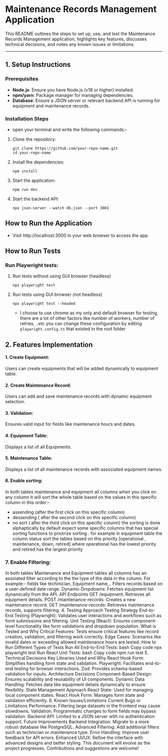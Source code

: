 # Maintenance Records Management Application

This README outlines the steps to set up, use, and test the Maintenance Records Management application, highlights key features, discusses technical decisions, and notes any known issues or limitations.

---

## 1. Setup Instructions
  ### Prerequisites
  - **Node.js**: Ensure you have Node.js (v18 or higher) installed.
  - **npm/yarn**: Package manager for managing dependencies.
  - **Database**: Ensure a JSON server or relevant backend API is running for equipment and maintenance records.

  ### Installation Steps
  - open your terminal and write the following commands:-
  1. Clone the repository:
     ```
     git clone https://github.com/your-repo-name.git
     cd your-repo-name
     ```
  2. Install the dependencies:
     
      ```
      npm install
      ```
  4. Start the application:
     
      ```
      npm run dev
      ```
  6. Start the backend API:
      ```
      npx json-server --watch db.json --port 3001
      ```
  ## How to Run the Application
  - Visit  http://localhost:3000  in your web browser to access the app.

  ## How to Run Tests
  ### Run Playwright tests:
   1. Run tests without using  GUI browser (headless)
      ```
      npx playwright test
      ```
   2. Run tests using  GUI browser (not headless)
      ```
      npx playwright test --headed
      ```
      - I choose to use chrome as my only and default browser for testing, there are a lot of other factors like number of workers, number of retries, ..etc you can change these configuration by editing `playwright.config.ts` that existed in the root folder 
  ## 2. Features Implementation
  #### 1. Create Equipment:
  Users can create equipments that will be added dynamically to equipment table.
  #### 2. Create Maintenance Record:
  Users can add and save maintenance records with dynamic equipment selection.
  #### 3. Validation:
  Ensures valid input for fields like maintenance hours and dates.
  #### 4. Equipment Table:
  Displays a list of all Equipments.
  #### 5. Maintenance Table:
  Displays a list of all maintenance records with associated equipment names.
  #### 6. Enable sorting:
  In both tables maintenance and equipment all columns  when you click on any column it will sort the whole table based on the values in this specific column in this order:- 
  - assending (after the first click on this specific column)
  - dessending ( after the second click on this specific column)
  - no sort ( after the third click on this specific column)
  the sorting is done alphaptically by default expect some specific columns that has special sorting functions to priotrize sorting .
  for example in equipment table the column status sort the tables based on this priority [operational , maintenance, down, retired] where operational has the lowest priority and retired has the largest priority
  ### 7. Enable Filtering:
  In both tables Maintenance and Equipment tables all columns has an assoiated filter according to the the type of the data in the column.
  For example:- 
  fields like techinician, Equipment name,..
  Filters records based on a user-defined date range.
  Dynamic Dropdowns:
  Fetches equipment list dynamically from the API.
  API Endpoints
  GET /equipment: Retrieves all equipment details.
  POST /maintenance-records: Creates a new maintenance record.
  GET /maintenance-records: Retrieves maintenance records, supports filtering.
  4. Testing Approach
  Testing Strategy
  End-to-End Testing (Playwright):
  Validates user interactions and workflows such as form submissions and filtering.
  Unit Testing (React):
  Ensures component-level functionality like form validations and dropdown population.
  What is Tested and Why
  Critical Features:
  Tests ensure critical features like record creation, validation, and filtering work correctly.
  Edge Cases:
  Scenarios like invalid dates or exceeding allowed maintenance hours are tested.
  How to Run Different Types of Tests
  Run All End-to-End Tests:
  bash
  Copy code
  npx playwright test
  Run React Unit Tests:
  bash
  Copy code
  npm run test
  5. Technical Decisions
  Key Libraries Used and Why
  React Hook Form:
  Simplifies handling form state and validation.
  Playwright:
  Facilitates end-to-end testing for browser interactions.
  Zod:
  Provides schema-based validation for inputs.
  Architecture Decisions
  Component-Based Design:
  Ensures scalability and reusability of UI components.
  Dynamic Data Handling:
  Fetches data like equipment details dynamically to ensure flexibility.
  State Management Approach
  React State:
  Used for managing local component states.
  React Hook Form:
  Manages form state and validation efficiently.
  6. Known Issues/Limitations
  Current Bugs or Limitations
  Performance:
  Filtering large datasets in the frontend may cause slowdowns.
  Validation:
  Programmatic changes to form fields may bypass validation.
  Backend API:
  Limited to a JSON server with no authentication support.
  Future Improvements
  Backend Integration:
  Migrate to a more robust database like PostgreSQL.
  Advanced Filtering:
  Add additional filters such as technician or maintenance type.
  Error Handling:
  Improve user feedback for API errors.
  Enhanced UI/UX:
  Refine the interface with advanced designs and better styling.
  This document will evolve as the project progresses. Contributions and suggestions are welcome!
  

